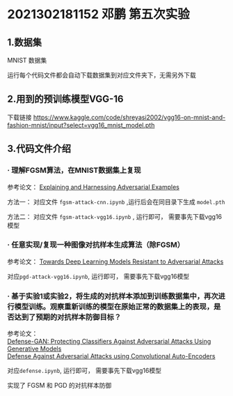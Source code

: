 # 2021302181152 邓鹏 第五次实验

## 1.数据集

MNIST 数据集

运行每个代码文件都会自动下载数据集到对应文件夹下，无需另外下载

## 2.用到的预训练模型VGG-16

下载链接 https://www.kaggle.com/code/shreyasi2002/vgg16-on-mnist-and-fashion-mnist/input?select=vgg16_mnist_model.pth

## 3.代码文件介绍

### · 理解FGSM算法，在MNIST数据集上复现

参考论文： [Explaining and Harnessing Adversarial Examples](https://arxiv.org/abs/1412.6572)

方法一： 对应文件 `fgsm-attack-cnn.ipynb` ,运行后会在同目录下生成 `model.pth`

方法二： 对应文件 `fgsm-attack-vgg16.ipynb` , 运行即可， 需要事先下载vgg16模型

### · 任意实现/复现一种图像对抗样本生成算法（除FGSM）

参考论文： [Towards Deep Learning Models Resistant to Adversarial Attacks](https://arxiv.org/abs/1706.06083)

对应`pgd-attack-vgg16.ipynb`, 运行即可， 需要事先下载vgg16模型

### · 基于实验1或实验2，将生成的对抗样本添加到训练数据集中，再次进行模型训练。观察重新训练的模型在原始正常的数据集上的表现，是否达到了预期的对抗样本防御目标？

参考论文： <br>
[Defense-GAN: Protecting Classifiers Against Adversarial Attacks Using Generative Models](https://arxiv.org/abs/1805.06605) <br>
[Defense Against Adversarial Attacks using Convolutional Auto-Encoders](https://arxiv.org/abs/2312.03520)

对应`defense.ipynb`, 运行即可， 需要事先下载vgg16模型

实现了 FGSM 和 PGD 的对抗样本防御
